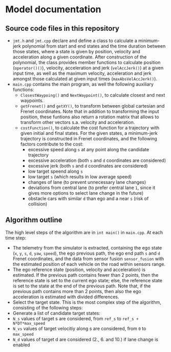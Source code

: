 # Model documentation
## Source code files in this repository
* `jmt.h` and `jmt.cpp` declare and define a class to calculate a minimum-jerk polynomial from start and end states and the time duration
between those states, where a state is given by position, velocity and acceleration along a given coordinate. After construction of the
polynomial, the class provides member functions to calculate position (`operator()()`), velocity, acceleration and jerk (`velAccJerk()`)
at a given input time, as well as the maximum velocity, acceleration and jerk amongst those calculated at given input times (`maxAbsVelAccJerk()`).
* `main.cpp` contains the main program, as well the following auxiliary functions:
  * `ClosestWaypoing()` and `NextWaypoint()`, to calculate closest and next waypoints.
  * `getFrenet()` and `getXY()`, to transform between global cartesian and Frenet coordinates.
  Note that in addition to transforming the input position, these funtions also return a rotation matrix that allows to transform
  other vectors s.a. velocity and acceleration.
  * `costFunction()`, to calculate the cost function for a trajectory with given initial and final states. For the given states,
  a minimum-jerk trajectory is constructed in Frenet coordinates, and the following factors contribute to the cost:
    * excessive speed along `s` at any point along the candidate trajectory
    * excessive acceleration (both `s` and `d` coordinates are considered)
    * excessive jerk (both `s` and `d` coordinates are considered)
    * low target speend along `s`
    * low target `s` (which results in low average speed)
    * changes of lane (to prevent unnecessary lane changes)
    * deviations from central lane (to prefer central lane `1`, since it gives more options to select lane change in the future)
    * obstacle cars with similar `d` than ego and a near `s` (risk of collision)

## Algorithm outline
The high level steps of the algorithm are in `int main()` in `main.cpp`. At each time step:
* The telemetry from the simulator is extracted, containing the ego state (`x`, `y`, `s`, `d`, `yaw`, `speed`), the ego previous path, the ego end path `s` and `d` Frenet coordinates, and the data from sensor fusion `sensor_fusion` with the estimated position of each vehicle on the road within sensors range.
* The ego reference state (position, velocity and acceleration) is estimated. If the previous path contains fewer than 2 points, then the reference state is set to the current ego state; else, the reference state is set to the state at the end of the previous path. Note that, if the previous path contains more than 2 points, then also the ego acceleration is estimated with divided differences.
* Select the target state. This is the most complex step of the algorithm, consisting of the following steps:
 * Generate a list of candidate target states:
  * `N_s` values of target s are considered, from `ref_s` to `ref_s + N*DT*max_speed`
  * `N_vs` values of target velocitiy along s are considered, from `0` to `max_speed`
  * `N_d` values of target d are considered (2., 6. and 10.) if lane change is enabled
